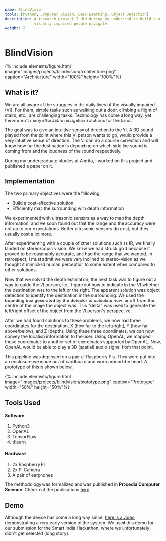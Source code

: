 ```yaml
---
name: BlindVision
tools: [Python, Computer Vision, Deep Learning, Object Detection]
description: A research project I did during my undergrad to build a vision system that helps
             visually impaired people navigate.
weight: 2
---
```


# BlindVision

{% include elements/figure.html image="images/projects/blindvision/architecture.png" caption="Architecture" width="100%" height="100%"%}

## What is it?

We are all aware of the struggles in the daily lives of the visually impaired (VI). For them, simple tasks such as walking out a door, climbing a flight of stairs, etc., are challenging tasks. Technology has come a long way, yet there aren't many affordable navigation solutions for the blind.

The goal was to give an intuitive sense of direction to the VI. A 3D sound played from the point where this VI person wants to go, would provide a very intuitive sense of direction. The VI can do a course correction and will know how far the destination is depending on which side the sound is coming from and the loudness of the sound respectively.

During my undergraduate studies at Amrita, I worked on this project and published a paper on it.

## Implementation

The two primary objectives were the following,

- Build a cost-effective solution
- Efficiently map the surrounding with depth information

We experimented with ultrasonic sensors as a way to map the depth information, and we soon found out that the range and the accuracy were not up to our expectations. Better ultrasonic sensors do exist, but they usually cost a lot more.

After experimenting with a couple of other solutions such as IR, we finally landed on stereoscopic vision. We knew we had struck gold because it proved to be reasonably accurate, and had the range that we wanted. In retrospect, I must admit we were very inclined to stereo-vision as we thought it mimicked human perception to some extent when compared to other solutions.

Now that we solved the depth estimation, the next task was to figure out a way to guide the VI person, i.e., figure out how to indicate to the VI whether the destination was to the left or the right. The apparent solution was object detection to identify the destination in the surrounding. We used the bounding box generated by the detector to calculate how far off from the centre of the image the object was. This "delta" was used to generate the left/right offset of the object from the VI person's perspective.

After we had found solutions to these problems, we now had three coordinates for the destination, X (how far to the left/right), Y (how far above/below), and Z (depth). Using these three coordinates, we can now convey the location information to the user. Using OpenAL, we mapped these coordinates to another set of coordinates supported by OpenAL. Now, OpenAL would be able to play a 3D (spatial) audio signal from that point.

This pipeline was deployed on a pair of Raspberry Pis. They were put into an enclosure we made out of cardboard and worn around the head. A prototype of this is shown below,

{% include elements/figure.html image="images/projects/blindvision/prototype.png" caption="Prototype" width="50%" height="50%"%}

## Tools Used

#### Software

1. Python3
2. OpenAL
3. TensorFlow
4. tflearn

#### Hardware

1. 2x Raspberry Pi
2. 2x Pi Camera
3. A pair of earphones

The methodology was formalized and was published in **Procedia Computer Science**. Check out the publications [here]({{site.baseurl}}/publications).

## Demo

Although the device has come a long way since, [here is a video](https://www.youtube.com/watch?v=-nlK2Z8NwKw) demonstrating a very early version of the system. We used this demo for our submission for the Smart India Hackathon, where we unfortunately didn't get selected (long story).

